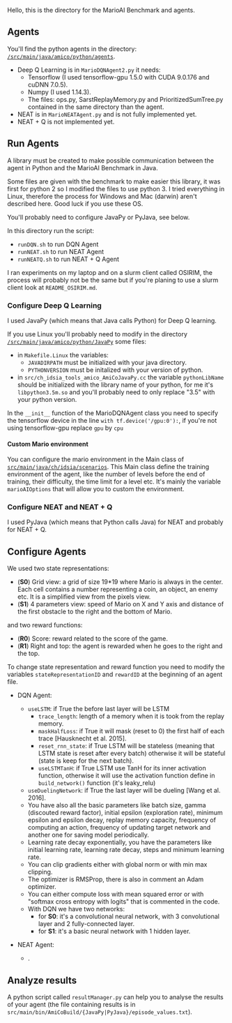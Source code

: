 Hello, this is the directory for the MarioAI Benchmark and agents.

## Agents

You'll find the python agents in the directory: [`/src/main/java/amico/python/agents`](https://github.com/MatPont/MarioBros-MachineLearning/tree/master/mario-ai-master/src/main/java/amico/python/agents).

* Deep Q Learning is in `MarioDQNAgent2.py` it needs:
  * Tensorflow (I used tensorflow-gpu 1.5.0 with CUDA 9.0.176 and cuDNN 7.0.5).
  * Numpy (I used 1.14.3).
  * The files: ops.py, SarstReplayMemory.py and PrioritizedSumTree.py contained in the same directory than the agent.
* NEAT is in `MarioNEATAgent.py` and is not fully implemented yet.
* NEAT + Q is not implemented yet.

## Run Agents

A library must be created to make possible communication between the agent in Python and the MarioAI Benchmark in Java. 

Some files are given with the benchmark to make easier this library, it was first for python 2 so I modified the files to use python 3. I tried everything in Linux, therefore the process for Windows and Mac (darwin) aren't described here. Good luck if you use these OS. 

You'll probably need to configure JavaPy or PyJava, see below.

In this directory run the script: 
* `runDQN.sh` to run DQN Agent
* `runNEAT.sh` to run NEAT Agent
* `runNEATQ.sh` to run NEAT + Q Agent

I ran experiments on my laptop and on a slurm client called OSIRIM, the process will probably not be the same but if you're planing to use a slurm client look at `README_OSIRIM.md`.

### Configure Deep Q Learning

I used JavaPy (which means that Java calls Python) for Deep Q learning.

If you use Linux you'll probably need to modify in the directory [`/src/main/java/amico/python/JavaPy`](https://github.com/MatPont/MarioBros-MachineLearning/tree/master/mario-ai-master/src/main/java/amico/python/JavaPy) some files:
* in `Makefile.Linux` the variables:
  * `JAVADIRPATH` must be initialized with your java directory.
  * `PYTHONVERSION` must be initalized with your version of python.
* in `src/ch_idsia_tools_amico_AmiCoJavaPy.cc` the variable `pythonLibName` should be initialized with the library name of your python, for me it's `libpython3.5m.so` and you'll probably need to only replace "3.5" with your python version.

In the `__init__` function of the MarioDQNAgent class you need to specify the tensorflow device in the line `with tf.device('/gpu:0'):`, if you're not using tensorflow-gpu replace `gpu` by `cpu`

#### Custom Mario environment

You can configure the mario environment in the Main class of [`src/main/java/ch/idsia/scenarios`](https://github.com/MatPont/MarioBros-MachineLearning/tree/master/mario-ai-master/src/main/java/ch/idsia/scenarios). This Main class define the training environment of the agent, like the number of levels before the end of training, their difficulty, the time limit for a level etc. It's mainly the variable `marioAIOptions` that will allow you to custom the environment.

### Configure NEAT and NEAT + Q

I used PyJava (which means that Python calls Java) for NEAT and probably for NEAT + Q.

## Configure Agents

We used two state representations:
* (**S0**) Grid view: a grid of size 19*19 where Mario is always in the center. Each cell contains a number representing a coin, an object, an enemy etc. It is a simplified view from the pixels view.
* (**S1**) 4 parameters view: speed of Mario on X and Y axis and distance of the first obstacle to the right and the bottom of Mario.

and two reward functions:
* (**R0**) Score: reward related to the score of the game.
* (**R1**) Right and top: the agent is rewarded when he goes to the right and the top.

To change state representation and reward function you need to modify the variables `stateRepresentationID` and `rewardID` at the beginning of an agent file.

* DQN Agent:
  * `useLSTM`: if True the before last layer will be LSTM
    * `trace_length`: length of a memory when it is took from the replay memory.
    * `maskHalfLoss`: if True it will mask (reset to 0) the first half of each trace [Hausknecht et al. 2015].
    * `reset_rnn_state`: if True LSTM will be stateless (meaning that LSTM state is reset after every batch) otherwise it will be stateful (state is keep for the next batch).
    * `useLSTMTanH`: if True LSTM use TanH for its inner activation function, otherwise it will use the activation function define in `build_network()` function (it's leaky_relu)
  * `useDuelingNetwork`: if True the last layer will be dueling [Wang et al. 2016].
  * You have also all the basic parameters like batch size, gamma (discouted reward factor), initial epsilon (exploration rate), minimum epsilon and epsilon decay, replay memory capacity, frequency of computing an action, frequency of updating target network and another one for saving model periodically.
  * Learning rate decay exponentially, you have the parameters like initial learning rate, learning rate decay, steps and minimum learning rate.
  * You can clip gradients either with global norm or with min max clipping.
  * The optimizer is RMSProp, there is also in comment an Adam optimizer.
  * You can either compute loss with mean squared error or with "softmax cross entropy with logits" that is commented in the code.
  * With DQN we have two networks:
    * for **S0**: it's a convolutional neural network, with 3 convolutional layer and 2 fully-connected layer.
    * for **S1**: it's a basic neural network with 1 hidden layer.

* NEAT Agent:
  * .
  
## Analyze results

A python script called `resultManager.py` can help you to analyse the results of your agent (the file containing results is in `src/main/bin/AmiCoBuild/{JavaPy|PyJava}/episode_values.txt`).
